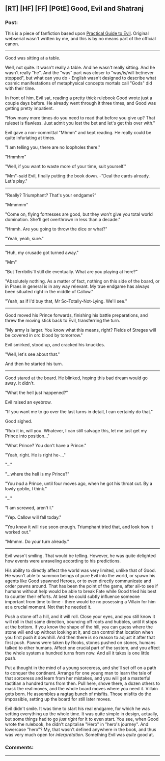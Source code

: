 ## [RT] [HF] [FF] [PGtE] Good, Evil and Shatranj

### Post:

This is a piece of fanfiction based upon [Practical Guide to Evil](https://practicalguidetoevil.wordpress.com/2015/03/25/prologue/). Original webserial wasn't written by me, and this is by no means part of the official canon.

----

Good was sitting at a table.

Well, not quite. It wasn't really a table. And he wasn't really sitting. And he wasn't really "he". And the "was" part was closer to "was/is/will be/never stopped", but what can you do - English wasn't designed to describe what cosmic manifestations of metaphysical concepts mortals call "Gods" did with their time.

In front of him, Evil sat, reading a pretty thick rulebook Good wrote just a couple days before. He already went through it three times, and Good was getting pretty impatient.

"How many more times do you need to read that before you give up? That ruleset is flawless. Just admit you lost the bet and let's get this over with."

Evil gave a non-committal "Mhmm" and kept reading. He really could be quite infuriating at times.

"I am telling you, there are no loopholes there."

"Hmmhm"

"Well, if you want to waste more of your time, suit yourself."

"Mm"-said Evil, finally putting the book down. -"Deal the cards already. Let's play."

----

"Really? Triumphant? That's your endgame?"

"Mmmmm"

"Come on, flying fortresses are good, but they won't give you total world domination. She'll get overthrown in less than a decade."

"Hmmh. Are you going to throw the dice or what?"

"Yeah, yeah, sure."

----

"Huh, my crusade got turned away."

"Mm"

"But Terribilis'll still die eventually. What are you playing at here?"

"Absolutely nothing. As a matter of fact, nothing on this side of the board, or in Praes in general is in any way relevant. My true endgame has always been situated right in the middle of Callow."

"Yeah, as if I'd buy that, Mr So-Totally-Not-Lying. We'll see."

----

Good moved his Prince forwards, finishing his battle preparations, and threw the moving stick back to Evil, transferring the turn.

"My army is larger. You know what this means, right? Fields of Streges will be covered in orc blood by tomorrow."

Evil smirked, stood up, and cracked his knuckles.

"Well, let's see about that."

And then he started his turn.

----

Good stared at the board. He blinked, hoping this bad dream would go away. It didn't. 

"What the hell just happened?"

Evil raised an eyebrow. 

"If you want me to go over the last turns in detail, I can certainly do that." 

Good sighed.

"Rub it in, will you. Whatever, I can still salvage this, let me just get my Prince into position..."

"What Prince? You don't have a Prince."

"Yeah, right. He is right he-..."

"..."

"...where the hell is my Prince?"

"You *had* a Prince, until four moves ago, when he got his throat cut. By a lowly goblin, I think."

"..."

"I am screwed, aren't I."

"Yep. Callow will fall today."

"You know it will rise soon enough. Triumphant tried that, and look how it worked out."

"Mmmm. Do your turn already."

----

Evil wasn't smiling. That would be telling. However, he was quite delighted how events were unraveling according to his predictions.

His ability to directly affect the world was very limited, unlike that of Good. He wasn't able to summon beings of pure Evil into the world, or spawn his agents like Good spawned Heroes, or to even directly communicate and order pawns around. That has been the point of the game, after all-to see if humans without help would be able to break Fate while Good tried his best to counter their efforts. At best he could subtly influence someone important from time to time - there would be no posessing a Villain for him at a crucial moment. Not that he needed it.

Push a stone off a hill, and it will roll. Close your eyes, and you still know it will roll in that same direction, bouncing off roots and hubbles, until it stops at the bottom. If you know the shape of the hill, you can guess where the stone will end up without looking at it, and can control that location when you first push it downhill. And then there is no reason to adjust it after that first push. Pawns were taken by Rooks, stones pushed on stones, humans talked to other humans. Affect one crucial part of the system, and you affect the whole system a hundred turns from now. And all it takes is one little push.

Put a thought in the mind of a young sorceress, and she'll set off on a path to conquer the continent. Arrange for one young man to learn the tale of that sorceress and learn from her mistakes, and you will get a masterful tactitian a hundred turns from then. Pull here, shove there, a dozen others to mask the real moves, and the whole board moves where you need it. Villain gets born. He assembles a ragtag bunch of misfits. Those misfits do the impossible, setting up the board for still later moves.

Evil didn't smile. It was time to start his real endgame, for which he was setting everything up the whole time. It was quite simple in design, actually, but some things had to go *just right* for it to even start. You see, when Good wrote the rulebook, he didn't capitalise "Hero" in "hero's journey". And lowercase "hero"? My, that wasn't defined anywhere in the book, and thus was very much open for *interpretation*. Something Evil was *quite* good at.

### Comments:

---

